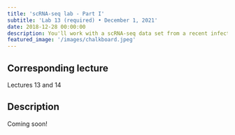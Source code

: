 ```yaml
---
title: 'scRNA-seq lab - Part I'
subtitle: 'Lab 13 (required) • December 1, 2021'
date: 2018-12-28 00:00:00
description: You'll work with a scRNA-seq data set from a recent infectious disease study.  In this lab you'll start with a matrix of genes (rows) by cells (columns) and carry out dimensional reduction and cluster identification.  We'll conclude this lab by integrating multiple samples and discussing the concept of assays in Seurat. 
featured_image: '/images/chalkboard.jpeg'
---
```


##  Corresponding lecture

Lectures 13 and 14

## Description

Coming soon!